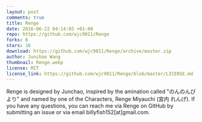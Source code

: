 ```yaml
---
layout: post
comments: true
title: Renge
date: 2016-06-22 04:14:03 +01:00
repo: https://github.com/wjc9011/Renge
forks: 6
stars: 16
download: https://github.com/wjc9011/Renge/archive/master.zip
author: Junchao Wang
thumbnail: Renge.webp
license: MIT
license_link: https://github.com/wjc9011/Renge/blob/master/LICENSE.md
---
```


Renge is designed by Junchao, inspired by the amination called "のんのんびより" and named by one of the Characters, Renge Miyauchi (宮内 れんげ).
If you have any questions, you can reach me via Renge on GitHub by submitting an issue or via email billyfish152[at]gmail.com.
